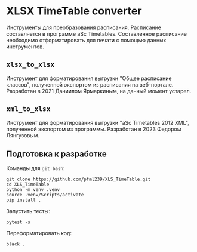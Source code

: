 # XLSX TimeTable converter

Инструменты для преобразования расписания. Расписание составляется в программе aSc Timetables. Составленное расписание необходимо отформатировать для печати с помощью данных инструментов.

## `xlsx_to_xlsx`

Инструмент для форматирования выгрузки "Общее расписание классов", полученной экспортом из расписания на веб-портале. Разработан в 2021 Даниилом Ярмаркиным, на данный момент устарел.

## `xml_to_xlsx`

Инструмент для форматирования выгрузки "aSc Timetables 2012 XML", полученной экспортом из программы. Разработан в 2023 Федором Лянгузовым.

## Подготовка к разработке

Команды для `git bash`:
```
git clone https://github.com/pfml239/XLS_TimeTable.git
cd XLS_TimeTable
python -m venv .venv
source .venv/Scripts/activate
pip install .
```

Запустить тесты:
```
pytest -s
```

Переформатировать код:
```
black .
```


